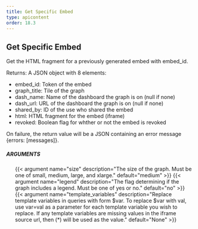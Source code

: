 ```yaml
---
title: Get Specific Embed
type: apicontent
order: 18.3
---
```


## Get Specific Embed
Get the HTML fragment for a previously generated embed with embed_id.

Returns: A JSON object with 8 elements:

* embed_id: Token of the embed
* graph_title: Tile of the graph
* dash_name: Name of the dashboard the graph is on (null if none)
* dash_url: URL of the dashboard the graph is on (null if none)
* shared_by: ID of the use who shared the embed
* html: HTML fragment for the embed (iframe)
* revoked: Boolean flag for whther or not the embed is revoked

On failure, the return value will be a JSON containing an error message {errors: [messages]}.

##### ARGUMENTS
<ul class="arguments">
    {{< argument name="size" description="The size of the graph. Must be one of small, medium, large, and xlarge." default="medium" >}}
    {{< argument name="legend" description="The flag determining if the graph includes a legend. Must be one of yes or no." default="no" >}}
    {{< argument name="template_variables" description="Replace template variables in queries with form $var. To replace $var with val, use var=val as a parameter for each template variable you wish to replace. If any template variables are missing values in the iframe source url, then (*) will be used as the value." default="None" >}}
</ul>

